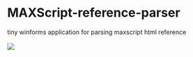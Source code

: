 # MAXScript-reference-parser
tiny winforms application for parsing maxscript html reference<br><br>
<img src="https://github.com/fatbbc/MAXScript-reference-parser/blob/master/mxsRefparser.png"/>
